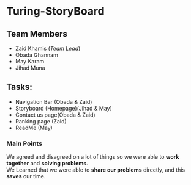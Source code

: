 # Turing-StoryBoard

## Team Members
* Zaid Khamis (_Team Lead_)
* Obada Ghannam
* May Karam
* Jihad Muna


## Tasks:
* Navigation Bar (Obada & Zaid)
* Storyboard (Homepage)(Jihad & May)
* Contact us page(Obada & Zaid)
* Ranking page (Zaid)
* ReadMe (May)

### Main Points
We agreed and disagreed on a lot of things so we were able to **work together** and **solving problems**. <br>
We Learned that we were able to **share our  problems** directly, and this **saves** our time. 

